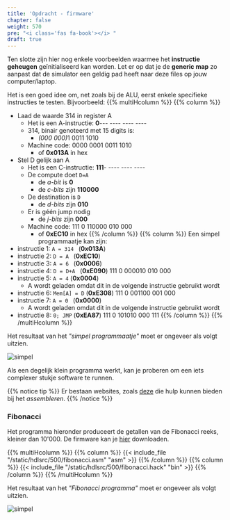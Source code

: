 ```yaml
---
title: 'Opdracht - firmware'
chapter: false
weight: 570
pre: "<i class='fas fa-book'></i> "
draft: true
---
```


Ten slotte zijn hier nog enkele voorbeelden waarmee het **instructie geheugen** geïnitialiseerd kan worden. Let er op dat je de **generic map** zo aanpast dat de simulator een geldig pad heeft naar deze files op jouw computer/laptop.



Het is een goed idee om, net zoals bij de ALU, eerst enkele specifieke instructies te testen. Bijvoorbeeld: 
{{% multiHcolumn %}}
{{% column %}}
* Laad de waarde 314 in register A
  * Het is een A-instructie: **0**&#45;&#45;&#45; &#45;&#45;&#45;&#45; &#45;&#45;&#45;&#45; &#45;&#45;&#45;&#45;
  * 314, binair genoteerd met 15 digits is: 
    * <i>(000 000)</i>1 0011 1010
  * Machine code: 0000 0001 0011 1010
    * of **0x013A** in hex
* Stel D gelijk aan A
  * Het is een C-instructie: **111**&#45; &#45;&#45;&#45;&#45; &#45;&#45;&#45;&#45; &#45;&#45;&#45;&#45;
  * De compute doet ```D=A``` 
    * de *a-bit* is **0**
    * de *c-bits* zijn **110000**
  * De destination is ```D```
    * de *d-bits* zijn **010**
  * Er is géén jump nodig
    * de *j-bits* zijn **000**
  * Machine code: 111 0 110000 010 000
    * of **0xEC10** in hex
{{% /column %}}
{{% column %}}
Een simpel programmaatje kan zijn:
* instructie 1: ```A = 314 ``` (**0x013A**)
* instructie 2: ```D = A ``` (**0xEC10**)
* instructie 3: ```A = 6 ``` (**0x0006**)
* instructie 4: ```D = D+A ``` (**0xE090**) 111 0 000010 010 000
* instructie 5: ```A = 4```  (**0x0004**)
  * A wordt geladen omdat dit in de volgende instructie gebruikt wordt
* instructie 6: ```Mem[A] = D``` (**0xE308**) 111 0 001100 001 000
* instructie 7: ```A = 0 ``` (**0x0000**)
  * A wordt geladen omdat dit in de volgende instructie gebruikt wordt
* instructie 8: ```0; JMP``` (**0xEA87**) 111 0 101010 000 111
{{% /column %}}
{{% /multiHcolumn %}}

Het resultaat van het *"simpel programmaatje"* moet er ongeveer als volgt uitzien.

![simpel](/images/500/sim.png)

Als een degelijk klein programma werkt, kan je proberen om een iets complexer stukje software te runnen.

{{% notice tip %}}
Er bestaan websites, zoals [deze](https://alienkevin.github.io/hack-assembler-web/) die hulp kunnen bieden bij het *assembleren*.
{{% /notice %}}

### Fibonacci

Het programma hieronder produceert de getallen van de Fibonacci reeks, kleiner dan 10'000. De firmware kan je  <a href="/hdlsrc/500/fibonacci.hack" download>hier</a> downloaden.

{{% multiHcolumn %}}
{{% column %}}
{{< include_file "/static/hdlsrc/500/fibonacci.asm" "asm" >}}
{{% /column %}}
{{% column %}}
{{< include_file "/static/hdlsrc/500/fibonacci.hack" "bin" >}}
{{% /column %}}
{{% /multiHcolumn %}}

Het resultaat van het *"Fibonacci programma"* moet er ongeveer als volgt uitzien.

![simpel](/images/500/fib.png)